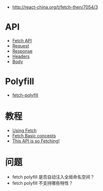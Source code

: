 - http://react-china.org/t/fetch-then/7054/3

# API
- [Fetch API](https://developer.mozilla.org/zh-CN/docs/Web/API/Fetch_API)
- [Request](https://developer.mozilla.org/zh-CN/docs/Web/API/Request)
- [Response](https://developer.mozilla.org/zh-CN/docs/Web/API/Fetch_API)
- [Headers](https://developer.mozilla.org/zh-CN/docs/Web/API/Headers)
- [Body](https://developer.mozilla.org/zh-CN/docs/Web/API/Body)

# Polyfill
- [fetch-polyfill](https://github.com/github/fetch)

# 教程
- [Using Fetch](https://developer.mozilla.org/zh-CN/docs/Web/API/Fetch_API/Using_Fetch)
- [Fetch Basic concepts](https://developer.mozilla.org/zh-CN/docs/Web/API/Fetch_API/Basic_concepts)
- [This API is so Fetching!](https://hacks.mozilla.org/2015/03/this-api-is-so-fetching/)

# 问题
- fetch polyfill 是否自动注入全局命名空间？
- fetch polyfill 不支持哪些特性？
